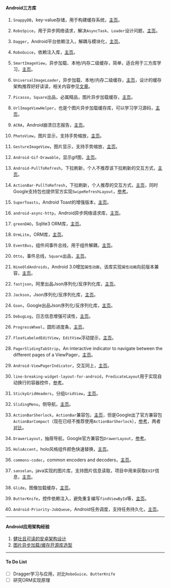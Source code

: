 #### Android三方库

1. `SnappyDB`，key-value存储，用于构建缓存系统，[主页][1]。
  
2. `RoboSpice`，用于异步网络请求，解决`AsyncTask`、`Loader`设计问题，[主页][2]。
  
3. `Dagger`，Android平台依赖注入，解耦与模块化，[主页][4]。
  
4. `RoboGuice`，依赖注入库，[主页][5]。
  
5. `SmartImageView`，异步加载、本地/内存二级缓存，简单，适合用于三方库学习，[主页][6]。
  
6. `UniversalImageLoader`，异步加载、本地/内存二级缓存，[主页][7]，设计的缓存架构推荐好好读读，相关内容参见[文章][8]。
  
7. `Picasso`，`Square`出品，必属精品，图片异步加载缓存，[主页][9]。
  
8. `UrlImageViewHelper`，也是个图片异步加载缓存库，可以学习学习源码，[主页][10]。
  
9. `ACRA`，Android崩溃日志报告，[主页][12]。
  
10. `PhotoView`，图片显示，支持手势缩放，[主页][13]。
  
11. `GestureImageView`，图片显示，支持手势缩放，[主页][14]。
  
12. `Android-Gif-Drawable`，显示gif图，[主页][15]。
  
13. `Android-PullToRefresh`，下拉刷新，个人不推荐该下拉刷新的交互方式，[主页][16]。
  
14. `ActionBar-PullToRefresh`，下拉刷新，个人推荐的交互方式，[主页][17]，同时Google支持包也提供官方实现`SwipeRefreshLayout`，[参考][18]。
  
15. `SuperToasts`，Android Toast的增强版本，[主页][19]。
  
16. `android-async-http`，Android异步网络请求库，[主页][20]。
  
17. `greenDAO`，Sqlite3 ORM库，[主页][21]。
  
18. `OrmLite`，ORM库，[主页][22]。
  
19. `EventBus`，组件间事件总线，用于组件解耦，[主页][23]。
  
20. `Otto`，事件总线，`Square`出品，[主页][24]。
  
21. `NineOldAndroids`，Android 3.0增加`属性动画`，该库实现`属性动画`向前版本兼容，[主页][25]。
  
22. `fastjson`，阿里出品Json序列化/反序列化库，[主页][26]。
  
23. `Jackson`，Json序列化/反序列化库，[主页][27]。
  
24. `Gson`，Google出品Json序列化/反序列化库，[主页][28]。
  
25. `DebugLog`，日志信息增强可读性，[主页][29]。
  
26. `ProgressWheel`，圆形进度条，[主页][30]。
  
27. `FloatLabeledEditView`，`EditView`浮动提示，[主页][31]。
  
28. `PagerSlidingTabStrip`，An interactive indicator to navigate between the different pages of a ViewPager，[主页][32]。
  
29. `Android-ViewPagerIndicator`，交互同上，[主页][33]。
  
30. `line-breaking-widget-layout-for-android`，`PredicateLayout`用于实现自动换行的容器控件，[参考][34]。
  
31. `StickyGridHeaders`，分组`GridView`，[主页][35]。
  
32. `SlidingMenu`，侧导航，[主页][36]。
  
33. `ActionBarSherlock`，`ActionBar`兼容包，[主页][37]，但是Google出了官方兼容包`ActionBarCompact`（现在已经不推荐使用`ActionBarSherlock`），[参考][38]，两者[对比][39]。
  
34. `DrawerLayout`，抽屉导航，Google官方兼容包`DrawerLayout`，[参考][40]。
  
35. `HoloAccent`，holo风格组件颜色快速替换，[主页][41]。
  
36. `commons-codec`，common encoders and decoders，[主页][42]。
  
37. `sanselan`，java实现的图片库，支持图片信息读取，项目中用来获取`EXIF`信息，[主页][43]。
  
38. `Glide`，图像加载缓存，[主页][44]。
  
39. `ButterKnife`，控件依赖注入，避免重复编写`findViewById`等，[主页][45]。
  
40. `Android-Priority-JobQueue`，Android任务调度，支持任务持久化，[主页][46]。
  
----
#### Android应用架构经验

1. [健壮且可读的安卓架构设计][3]
2. [图片异步加载/缓存开源库选型][11]

----
#### To Do List
- [ ] Dragger学习与应用，对比`RoboGuice`、`ButterKnife`
- [ ] 研究ORM实现原理

[1]: https://github.com/nhachicha/SnappyDB "SnappyDB"
[2]: https://github.com/stephanenicolas/robospice "RoboSpice"
[3]: http://blog.jobbole.com/66606/
[4]: http://square.github.io/dagger/ "Dagger"
[5]: https://github.com/roboguice/roboguice "RoboGuice"
[6]: http://loopj.com/android-smart-image-view/ "SmartImageView"
[7]: https://github.com/nostra13/Android-Universal-Image-Loader "UniversalImageLoader"
[8]: ./UIL学习.md "UIL学习笔记"
[9]: http://square.github.io/picasso/ "Picasso"
[10]: https://github.com/koush/UrlImageViewHelper "UrlImageViewHelper"
[11]: http://blog.jobbole.com/66115/
[12]: https://github.com/ACRA/acra "ACRA"
[13]: https://github.com/chrisbanes/PhotoView "PhotoView"
[14]: https://github.com/jasonpolites/gesture-imageview "GestureImageView"
[15]: https://github.com/koral--/android-gif-drawable "Android-Gif-Drawable"
[16]: https://github.com/chrisbanes/Android-PullToRefresh "Android-PullToRefresh"
[17]: https://github.com/chrisbanes/ActionBar-PullToRefresh "ActionBar-PullToRefresh"
[18]: http://developer.android.com/intl/zh-cn/reference/android/support/v4/widget/SwipeRefreshLayout.html "SwipeRefreshLayout"
[19]: https://github.com/JohnPersano/SuperToasts "SuperToasts"
[20]: http://loopj.com/android-async-http/ "android-async-http"
[21]: http://greendao-orm.com/ "greenDAO"
[22]: http://ormlite.com/ "OrmLite"
[23]: https://github.com/greenrobot/EventBus "EventBus"
[24]: http://square.github.io/otto/ "Otto"
[25]: http://nineoldandroids.com/ "NineOldAndroids"
[26]: https://github.com/alibaba/fastjson "fastjson"
[27]: https://github.com/FasterXML/jackson "Jackson"
[28]: http://code.google.com/p/google-gson/ "Gson"
[29]: https://github.com/MustafaFerhan/DebugLog "DebugLog"
[30]: https://github.com/Todd-Davies/ProgressWheel "ProgressWheel"
[31]: https://github.com/wrapp/floatlabelededittext "Float Labeled EditText"
[32]: https://github.com/astuetz/PagerSlidingTabStrip "PagerSlidingTabStrip"
[33]: https://github.com/JakeWharton/Android-ViewPagerIndicator "Android-ViewPagerIndicator"
[34]: http://stackoverflow.com/questions/549451/line-breaking-widget-layout-for-android "PredicateLayout"
[35]: http://tonicartos.github.io/StickyGridHeaders/ "StickyGridHeaders"
[36]: https://github.com/jfeinstein10/SlidingMenu "SlidingMenu"
[37]: http://actionbarsherlock.com/ "ActionBarSherlock"
[38]: http://android-developers.blogspot.com/2013/08/actionbarcompat-and-io-2013-app-source.html "ActionBarCompat"
[39]: http://stackoverflow.com/questions/7844517/difference-between-actionbarsherlock-and-actionbar-compatibility "ActionBarSherlock vs ActionBarCompat"
[40]: https://developer.android.com/intl/zh-cn/reference/android/support/v4/widget/DrawerLayout.html "DrawerLayout"
[41]: https://github.com/negusoft/holoaccent "HoloAccent"
[42]: http://commons.apache.org/proper/commons-codec/ "Commons Codec"
[43]: http://commons.apache.org/proper/commons-imaging/ "Commons Imaging"
[44]: https://github.com/bumptech/glide "Glide"
[45]: http://jakewharton.github.io/butterknife/ "ButterKnife"
[46]: https://github.com/path/android-priority-jobqueue "Android-Priority-JobQueue"
